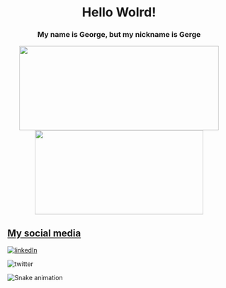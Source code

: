 <h1 align="center">Hello Wolrd!</h1>


<h3 align="center">My name is George, but my nickname is Gerge</h3>

<div align="center" >
  <a href="https://github.com/kawazuke">
  <img width="450em" height="190em" src="https://github-readme-stats.vercel.app/api?username=Kawazuke&show_icons=true&count_private=true&theme=tokyonight" />
  <img width="380em" height="190em" src="https://github-readme-stats.vercel.app/api/top-langs/?username=Kawazuke&layout=compact&count_private=true&theme=tokyonight" />
</div>

<div>
  <h2>My social media</h2>

  <img src="https://img.shields.io/badge/LinkedIn-0077B5?style=for-the-badge&logo=linkedin&logoColor=white" alt="linkedIn"><a src="https://www.linkedin.com/in/george-rocha-a5949a251/"></a></img>

  <img src="https://img.shields.io/badge/Twitter-1DA1F2?style=for-the-badge&logo=twitter&logoColor=white" alt="twitter"><a src="https://twitter.com/reigerge" ></a></img>

</div>

![Snake animation](https://github.com/Kawazuke/Kawazuke/blob/output/github-contribution-grid-snake.svg)